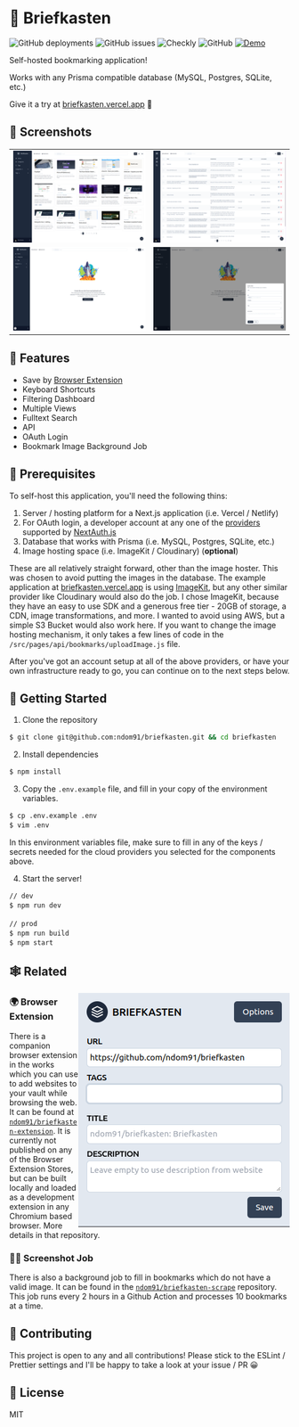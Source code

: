 # 📮 Briefkasten

![GitHub deployments](https://img.shields.io/github/deployments/ndom91/briefkasten/production?label=ci%2Fcd&style=flat-square)
![GitHub issues](https://img.shields.io/github/issues/ndom91/briefkasten?style=flat-square)
![Checkly](https://api.checklyhq.com/v1/badges/checks/9c682653-d7de-4e32-8183-73d76631b0e2?style=flat-square&responseTime=false)
![GitHub](https://img.shields.io/github/license/ndom91/briefkasten?style=flat-square)
[![Demo](https://img.shields.io/badge/demo-click%20here-brightgreen?style=flat-square)](https://briefkasten.vercel.app)

Self-hosted bookmarking application!

Works with any Prisma compatible database (MySQL, Postgres, SQLite, etc.)

Give it a try at [briefkasten.vercel.app](https://briefkasten.vercel.app) 🎉


## 📸 Screenshots

<table>
<tr>
  <td>
    <a href="https://raw.githubusercontent.com/ndom91/briefkasten/main/screenshot_app1.png" target="_blank"><img src="screenshot_app1.png"></a>
  </td>
  <td>
    <a href="https://raw.githubusercontent.com/ndom91/briefkasten/main/screenshot_app2.png" target="_blank"><img src="screenshot_app2.png"></a>
  </td>
</tr>
<tr>
  <td>
    <a href="https://raw.githubusercontent.com/ndom91/briefkasten/main/screenshot_app3.png" target="_blank"><img src="screenshot_app3.png"></a>
  </td>
  <td>
    <a href="https://raw.githubusercontent.com/ndom91/briefkasten/main/screenshot_app4.png" target="_blank"><img src="screenshot_app4.png"></a>
  </td>
</tr>
</table>


## 🎩 Features

- Save by [Browser Extension](https://github.com/ndom91/briefkasten-extension)
- Keyboard Shortcuts
- Filtering Dashboard
- Multiple Views
- Fulltext Search
- API
- OAuth Login
- Bookmark Image Background Job

## 🧺 Prerequisites

To self-host this application, you'll need the following thins:

1. Server / hosting platform for a Next.js application (i.e. Vercel / Netlify)
2. For OAuth login, a developer account at any one of the [providers](https://next-auth.js.org/providers) supported by [NextAuth.js](https://github.com/nextauthjs/next-auth)
3. Database that works with Prisma (i.e. MySQL, Postgres, SQLite, etc.)
4. Image hosting space (i.e. ImageKit / Cloudinary) (**optional**)

These are all relatively straight forward, other than the image hoster. This was chosen to avoid putting the images in the database. The example application at [briefkasten.vercel.app](https://briefkasten.vercel.app) is using [ImageKit](https://imagekit.io), but any other similar provider like Cloudinary would also do the job. I chose ImageKit, because they have an easy to use SDK and a generous free tier - 20GB of storage, a CDN, image transformations, and more. I wanted to avoid using AWS, but a simple S3 Bucket would also work here. If you want to change the image hosting mechanism, it only takes a few lines of code in the `/src/pages/api/bookmarks/uploadImage.js` file.

After you've got an account setup at all of the above providers, or have your own infrastructure ready to go, you can continue on to the next steps below.

## 🚀 Getting Started

1. Clone the repository

```sh
$ git clone git@github.com:ndom91/briefkasten.git && cd briefkasten
```

2. Install dependencies

```sh
$ npm install
```

3. Copy the `.env.example` file, and fill in your copy of the environment variables.

```sh
$ cp .env.example .env
$ vim .env
```

In this environment variables file, make sure to fill in any of the keys / secrets needed for the cloud providers you selected for the components above.

4. Start the server!

```sh
// dev
$ npm run dev

// prod
$ npm run build
$ npm start
```

## 🕸 Related

<img src="screenshot_ext.png" align="right" />

### 🌍 Browser Extension

There is a companion browser extension in the works which you can use to add websites to your vault while browsing the web. It can be found at [`ndom91/briefkasten-extension`](https://github.com/ndom91/briefkasten-extension). It is currently not published on any of the Browser Extension Stores, but can be built locally and loaded as a development extension in any Chromium based browser. More details in that repository.

### 🧑‍🏭 Screenshot Job

There is also a background job to fill in bookmarks which do not have a valid image. It can be found in the [`ndom91/briefkasten-scrape`](https://github.com/ndom91/briefkasten-scrape) repository. This job runs every 2 hours in a Github Action and processes 10 bookmarks at a time.

## 👷 Contributing

This project is open to any and all contributions! Please stick to the ESLint / Prettier settings and I'll be happy to take a look at your issue / PR 😀

## 📝 License

MIT
